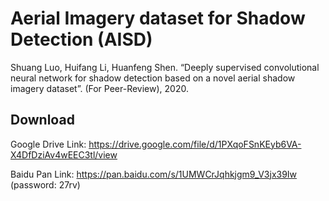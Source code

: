 # Aerial Imagery dataset for Shadow Detection (AISD)
Shuang Luo, Huifang Li, Huanfeng Shen. “Deeply supervised convolutional neural network for shadow detection based on a novel aerial shadow imagery dataset”. (For Peer-Review), 2020.
## Download
Google Drive Link: https://drive.google.com/file/d/1PXqoFSnKEyb6VA-X4DfDziAv4wEEC3tl/view

Baidu Pan Link: https://pan.baidu.com/s/1UMWCrJqhkjgm9_V3jx39Iw (password: 27rv)
